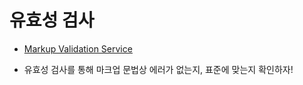 # 유효성 검사



+ [Markup Validation Service](https://validator.w3.org/)

+ 유효성 검사를 통해 마크업 문법상 에러가 없는지, 표준에 맞는지 확인하자!

